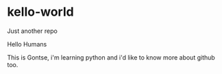# kello-world
Just another repo

Hello Humans 

This is Gontse, i'm learning python and i'd like to know more about github too.

